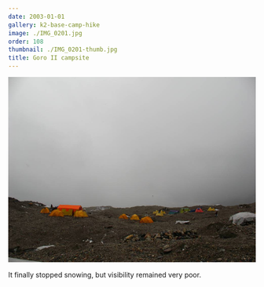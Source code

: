 ```yaml
---
date: 2003-01-01
gallery: k2-base-camp-hike
image: ./IMG_0201.jpg
order: 108
thumbnail: ./IMG_0201-thumb.jpg
title: Goro II campsite
---
```


![Goro II campsite](./IMG_0201.jpg)

It finally stopped snowing, but visibility remained very poor.